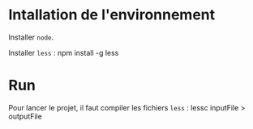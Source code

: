 # Intallation de l'environnement

Installer `node`.

Installer `less` :
    npm install -g less

# Run

Pour lancer le projet, il faut compiler les fichiers `less` :
    lessc inputFile > outputFile